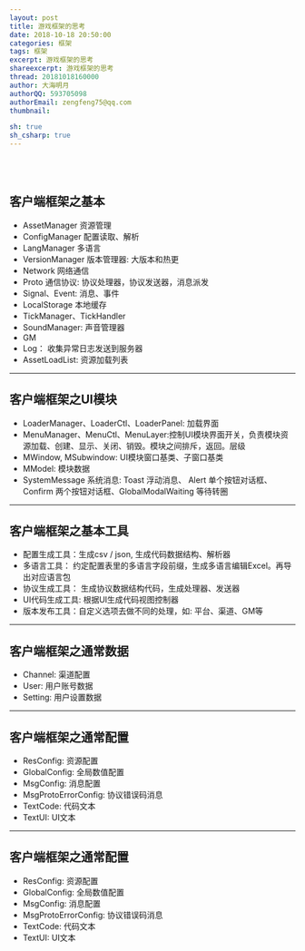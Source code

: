 ```yaml
---
layout: post
title: 游戏框架的思考
date: 2018-10-18 20:50:00
categories: 框架
tags: 框架
excerpt: 游戏框架的思考
shareexcerpt: 游戏框架的思考
thread: 20181018160000
author: 大海明月
authorQQ: 593705098
authorEmail: zengfeng75@qq.com
thumbnail: 

sh: true
sh_csharp: true
---
```





<br>
<br>

## 客户端框架之基本

* AssetManager 资源管理
* ConfigManager 配置读取、解析
* LangManager 多语言
* VersionManager 版本管理器: 大版本和热更
* Network 网络通信
* Proto 通信协议: 协议处理器，协议发送器，消息派发
* Signal、Event: 消息、事件
* LocalStorage 本地缓存
* TickManager、TickHandler
* SoundManager: 声音管理器
* GM
* Log： 收集异常日志发送到服务器
* AssetLoadList: 资源加载列表

---



## 客户端框架之UI模块

* LoaderManager、LoaderCtl、LoaderPanel: 加载界面
* MenuManager、MenuCtl、MenuLayer:控制UI模块界面开关，负责模块资源加载、创建、显示、关闭、销毁。模块之间排斥，返回。层级
* MWindow, MSubwindow: UI模块窗口基类、子窗口基类
* MModel: 模块数据
* SystemMessage 系统消息: Toast 浮动消息、 Alert 单个按钮对话框、 Confirm 两个按钮对话框、GlobalModalWaiting 等待转圈


---


## 客户端框架之基本工具

* 配置生成工具：生成csv / json, 生成代码数据结构、解析器
* 多语言工具： 约定配置表里的多语言字段前缀，生成多语言编辑Excel。再导出对应语言包
* 协议生成工具： 生成协议数据结构代码，生成处理器、发送器
* UI代码生成工具: 根据UI生成代码视图控制器
* 版本发布工具：自定义选项去做不同的处理，如: 平台、渠道、GM等


---



## 客户端框架之通常数据

* Channel: 渠道配置
* User: 用户账号数据
* Setting: 用户设置数据


---



## 客户端框架之通常配置


* ResConfig: 资源配置
* GlobalConfig: 全局数值配置
* MsgConfig: 消息配置
* MsgProtoErrorConfig: 协议错误码消息
* TextCode: 代码文本
* TextUI: UI文本




---



## 客户端框架之通常配置


* ResConfig: 资源配置
* GlobalConfig: 全局数值配置
* MsgConfig: 消息配置
* MsgProtoErrorConfig: 协议错误码消息
* TextCode: 代码文本
* TextUI: UI文本
